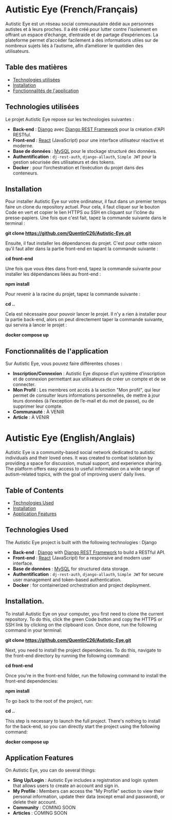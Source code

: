 # Autistic Eye (French/Français)

Autistic Eye est un réseau social communautaire dédié aux personnes autistes et à leurs proches. Il a été créé pour lutter contre l’isolement en offrant un espace d’échange, d’entraide et de partage d’expériences. La plateforme permet d’accéder facilement à des informations utiles sur de nombreux sujets liés à l’autisme, afin d’améliorer le quotidien des utilisateurs.

## Table des matières

- [Technologies utilisées](#technologiesutilisés)
- [Installation](#installation)
- [Fonctionnalités de l'application](#fonctionnalitéapplication)

## Technologies utilisées

Le projet Autistic Eye repose sur les technologies suivantes :

- **Back-end** : [Django](https://www.djangoproject.com/) avec [Django REST Framework](https://www.django-rest-framework.org/) pour la création d'API RESTful.
- **Front-end** : [React](https://reactjs.org/) (JavaScript) pour une interface utilisateur réactive et moderne.
- **Base de données** : [MySQL](https://www.mysql.com/) pour le stockage structuré des données.
- **Authentification** : `dj-rest-auth`, `django-allauth`, `Simple JWT` pour la gestion sécurisée des utilisateurs et des tokens.
- **Docker** : pour l’orchestration et l’exécution du projet dans des conteneurs.

## Installation

Pour installer Autistic Eye sur votre ordinateur, il faut dans un premier temps faire un clone du repository actuel. Pour cela, il faut cliquer sur le bouton Code en vert et copier le lien HTTPS ou SSH en cliquant sur l’icône du presse-papiers. Une fois que c'est fait, tapez la commande suivante dans le terminal :

**git clone https://github.com/QuentinC26/Autistic-Eye.git**

Ensuite, il faut installer les dépendances du projet. C'est pour cette raison qu’il faut aller dans la partie front-end en tapant la commande suivante :

**cd front-end**

Une fois que vous êtes dans front-end, tapez la commande suivante pour installer les dépendances liées au front-end :

**npm install**

Pour revenir à la racine du projet, tapez la commande suivante :

**cd ..**

Cela est nécessaire pour pouvoir lancer le projet. Il n'y a rien à installer pour la partie back-end, alors on peut directement taper la commande suivante, qui servira à lancer le projet :

**docker compose up**

## Fonctionnalités de l'application

Sur Autistic Eye, vous pouvez faire différentes choses :

- **Inscription/Connexion** : Autistic Eye dispose d’un système d’inscription et de connexion permettant aux utilisateurs de créer un compte et de se connecter.
- **Mon Profil** : Les membres ont accès à la section "Mon profil", qui leur permet de consulter leurs informations personnelles, de mettre à jour leurs données (à l’exception de l’e-mail et du mot de passe), ou de supprimer leur compte.
- **Communauté** : À VENIR
- **Article** : À VENIR

# Autistic Eye (English/Anglais)

Autistic Eye is a community-based social network dedicated to autistic individuals and their loved ones. It was created to combat isolation by providing a space for discussion, mutual support, and experience sharing. The platform offers easy access to useful information on a wide range of autism-related topics, with the goal of improving users’ daily lives.

## Table of Contents

- [Technologies Used](#technologiesused.)
- [Installation](#installation.)
- [Application Features](#applicationfeatures.)

## Technologies Used

The Autistic Eye project is built with the following technologies :
Django

- **Back-end** : [Django](https://www.djangoproject.com/) with [Django REST Framework](https://www.django-rest-framework.org/) to build a RESTful API.
- **Front-end** : [React](https://reactjs.org/) (JavaScript) for a responsive and modern user interface.
- **Base de données** : [MySQL](https://www.mysql.com/) for structured data storage.
- **Authentification** : `dj-rest-auth`, `django-allauth`, `Simple JWT` for secure user management and token-based authentication.
- **Docker** : for containerized orchestration and project deployment.

## Installation.

To install Autistic Eye on your computer, you first need to clone the current repository. To do this, click the green Code button and copy the HTTPS or SSH link by clicking on the clipboard icon. Once done, run the following command in your terminal:

**git clone https://github.com/QuentinC26/Autistic-Eye.git**

Next, you need to install the project dependencies. To do this, navigate to the front-end directory by running the following command:

**cd front-end**

Once you're in the front-end folder, run the following command to install the front-end dependencies:

**npm install**

To go back to the root of the project, run:

**cd ..**

This step is necessary to launch the full project. There's nothing to install for the back-end, so you can directly start the project using the following command:

**docker compose up**

## Application Features

On Autistic Eye, you can do several things:

- **Sing Up/Login** : Autistic Eye includes a registration and login system that allows users to create an account and sign in.
- **My Profile** : Members can access the "My Profile" section to view their personal information, update their data (except email and password), or delete their account.
- **Community** : COMING SOON
- **Articles** : COMING SOON